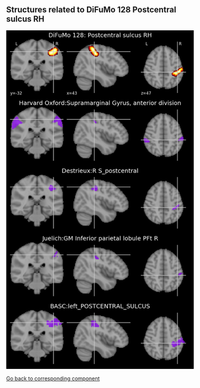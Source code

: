 


## Structures related to DiFuMo 128 Postcentral sulcus RH

![112](112.jpg "Structures related to DiFuMo 128 Postcentral sulcus RH")

[Go back to corresponding component](https://parietal-inria.github.io/DiFuMo/128/html/112.html)